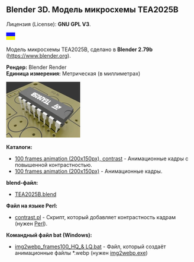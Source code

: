 ## Blender 3D. Модель микросхемы TEA2025B

Лицензия (License): **GNU GPL V3**.

![](https://github.com/drilnet/blender3d-tea2025b/blob/master/UA.png)

Модель микросхемы TEA2025B, сделано в **Blender 2.79b** (https://www.blender.org).

**Рендер:** Blender Render
<br>
**Единица измерения:** Метрическая (в миллиметрах)

![](https://github.com/drilnet/blender3d-tea2025b/blob/master/StDIP16-TEA2025B.%20Ver.%203/TEA2025B%2C%20contrast%20LQ.webp)

**Каталоги:**

* [100 frames animation (200x150px), contrast](https://github.com/drilnet/blender3d-tea2025b/tree/master/StDIP16-TEA2025B.%20Ver.%203/100%20frames%20animation%20(200x150px)%2C%20contrast "Перейти в каталог") - Анимационные кадры с повышенной контрастностью.
* [100 frames animation (200x150px)](https://github.com/drilnet/blender3d-tea2025b/tree/master/StDIP16-TEA2025B.%20Ver.%203/100%20frames%20animation%20(200x150px) "Перейти в каталог") - Анимационные кадры.

**blend-файл:**

* [TEA2025B.blend](https://github.com/drilnet/blender3d-tea2025b/blob/master/StDIP16-TEA2025B.%20Ver.%203/TEA2025B.blend "Файл Blender'a")

**Файл на языке Perl:**

* [contrast.pl](https://github.com/drilnet/blender3d-tea2025b/blob/master/StDIP16-TEA2025B.%20Ver.%203/contrast.pl "Текстовый файл (кодировка UTF-8)") - Скрипт, который добавляет контрастность кадрам (нужен [Perl](http://www.perl.org/ "Перейти на сайт Perl")).

**Командный файл bat (Windows):**

* [img2webp_frames100_HQ_& LQ.bat](https://github.com/drilnet/blender3d-tea2025b/blob/master/StDIP16-TEA2025B.%20Ver.%203/img2webp_frames100_HQ_%26_LQ.bat) - Файл, который создаёт анимационные файлы &#x2A;.webp (нужен [img2webp.exe](https://storage.googleapis.com/downloads.webmproject.org/releases/webp/libwebp-1.0.2-rc1-windows-x86-no-wic.zip "Архив где есть img2webp.exe"))
